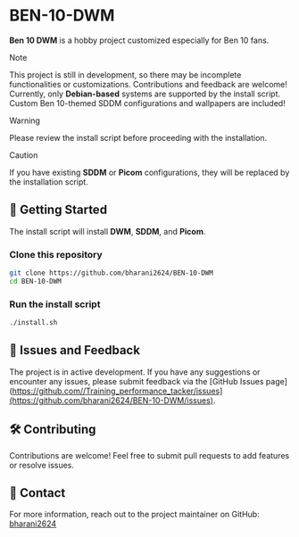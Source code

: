 # BEN-10-DWM
**Ben 10 DWM** is a hobby project customized especially for Ben 10 fans.

> [!NOTE]
> This project is still in development, so there may be incomplete functionalities or customizations. Contributions and feedback are welcome!
> Currently, only **Debian-based** systems are supported by the install script.
> Custom Ben 10-themed SDDM configurations and wallpapers are included!

> [!WARNING]
> Please review the install script before proceeding with the installation.

> [!CAUTION]
> If you have existing **SDDM** or **Picom** configurations, they will be replaced by the installation script.

## 🚀 Getting Started

The install script will install **DWM**, **SDDM**, and **Picom**.
### Clone this repository
```bash
git clone https://github.com/bharani2624/BEN-10-DWM
cd BEN-10-DWM
```
### Run the install script
```bash
./install.sh
```

## 🐞 Issues and Feedback

The project is in active development. If you have any suggestions or encounter any issues, please submit feedback via the [GitHub Issues page](https://github.com//Training_performance_tacker/issues](https://github.com/bharani2624/BEN-10-DWM/issues).

## 🛠 Contributing

Contributions are welcome! Feel free to submit pull requests to add features or resolve issues.

## 📧 Contact

For more information, reach out to the project maintainer on GitHub: [bharani2624](https://github.com/bharani2624)
